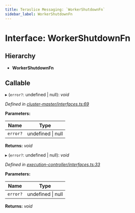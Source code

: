 ```yaml
---
title: Teraslice Messaging: `WorkerShutdownFn`
sidebar_label: WorkerShutdownFn
---
```


# Interface: WorkerShutdownFn

## Hierarchy

* **WorkerShutdownFn**

## Callable

▸ (`error?`: undefined | null): *void*

*Defined in [cluster-master/interfaces.ts:69](https://github.com/terascope/teraslice/blob/0ae31df4/packages/teraslice-messaging/src/cluster-master/interfaces.ts#L69)*

**Parameters:**

Name | Type |
------ | ------ |
`error?` | undefined \| null |

**Returns:** *void*

▸ (`error?`: undefined | null): *void*

*Defined in [execution-controller/interfaces.ts:33](https://github.com/terascope/teraslice/blob/0ae31df4/packages/teraslice-messaging/src/execution-controller/interfaces.ts#L33)*

**Parameters:**

Name | Type |
------ | ------ |
`error?` | undefined \| null |

**Returns:** *void*
